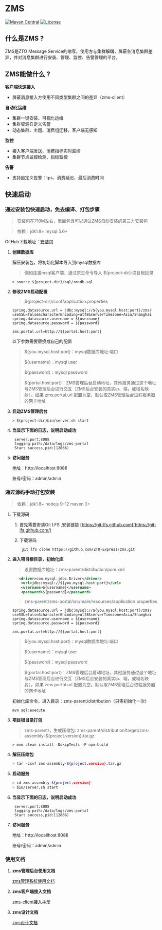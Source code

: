

# ZMS

[![Maven Central](https://maven-badges.herokuapp.com/maven-central/org.apache.rocketmq/rocketmq-all/badge.svg)](http://search.maven.org/#search%7Cga%7C1%7Corg.apache.rocketmq)
[![License](https://img.shields.io/badge/license-Apache%202-4EB1BA.svg)](https://www.apache.org/licenses/LICENSE-2.0.html)

## 什么是ZMS ?

ZMS是ZTO Message Service的缩写，使用方与集群解耦，屏蔽各消息集群差异，并对消息集群进行安装、管理、监控、告警管理的平台。

## ZMS能做什么 ?

**客户端快速接入**

* 屏蔽消息接入方使用不同类型集群之间的差异（zms-client）

**自动化运维**

* 集群一键安装、可视化运维
* 集群资源自定义告警
* 动态集群、主题、消费组迁移，客户端无感知

**监控**

* 接入客户端发送、消费指标实时监控
* 集群节点监控检测、指标监控

**告警**

* 支持自定义告警：tps、消费延迟、最后消费时间

## 快速启动

### 	通过安装包快速启动，免去编译、打包步骤

> 安装包在710M左右，里面包含可以通过ZMS自动安装的第三方安装包

>  依赖：jdk1.8+   	mysql 5.6+

GitHub下载地址：[安装包](https://github.com/ZTO-Express/zms/releases/download/1.0.0/zms-assembly-1.0.0.RELEASE.zip)

1. **创建数据库**

   解压安装包，将初始化脚本导入到mysql数据库

   > 例如连接msql客户端，通过原生命令导入 ${project-dir}:项目根目录

   ```she
   > source ${project-dir}/sql/zmsdb.sql
   ```

2. **修改ZMS启动配置**

   > ${project-dir}/conf/application.properties

   ```properties
   spring.datasource.url = jdbc:mysql://${you.mysql.host:port}/zms?useSSL=false&characterEncoding=utf8&serverTimezone=Asia/Shanghai
   spring.datasource.username = ${username}
   spring.datasource.password = ${password}
   
   zms.portal.url=http://${portal.host:port}
   ```

   以下参数需要替换成自己的配置

   > ${you.mysql.host:port}：mysql数据库地址:端口
   >
   > ${username}：mysql user
   >
   > ${password}：mysql password
   >
   > ${portal.host:port}：ZMS管理后台启动地址，其他服务通过这个地址与ZMS管理后台进行交互（ZMS后台安装的真实ip、端，或域名映射）。如果 zms.portal.url 配置为空，默认取ZMS管理后台进程服务器的网卡地址

3. **启动ZMS管理后台**

   ```she
   > ${project-dir}bin/server.sh start
   ```

4. **当显示下面的日志，说明启动成功**

   ``` she
    server.port:8088 
    logging.path:/data/logs/zms-portal 
    Start success,pid:[12866] 
   ```

5. **访问服务**

   地址：http://localhost:8088

   账号/密码：admin/admin


### 通过源码手动打包安装

> 依赖：jdk1.8+     nodejs 9-12    maven 3+
>

1. 下载源码

   1. 首先需要安装Git LFS ,安装链接  [https://git-lfs.github.com](https://git-lfs.github.com/)

   2. 下载源码 

      ``` shell
       git lfs clone https://github.com/ZTO-Express/zms.git
      ```

2. **进入项目根目录，初始化库**

   > 设置数据库地址：zms-parent/distribution/pom.xml

   ```xml
      <driver>com.mysql.jdbc.Driver</driver>
       <url>jdbc:mysql://${you.mysql.host:port}</url>
       <username>${username}</username>
       <password>${password}</password>
   ```

   > zms-parent/zms-portal/src/main/resources/application.properties

   ```properties
   spring.datasource.url = jdbc:mysql://${you.mysql.host:port}/zms?useSSL=false&characterEncoding=utf8&serverTimezone=Asia/Shanghai
   spring.datasource.username = ${username}
   spring.datasource.password = ${password}
   
   zms.portal.url=http://${portal.host:port}
   ```
   > ${you.mysql.host:port}：mysql数据库地址:端口
   >
   > ${username}：mysql user
   >
   > ${password}：mysql password
   >
   > ${portal.host:port}：ZMS管理后台启动地址，其他服务通过这个地址与ZMS管理后台进行交互（ZMS后台安装的真实ip、端，或域名映射）。如果 zms.portal.url 配置为空，默认取ZMS管理后台进程服务器的网卡地址

   

   初始化库命令，进入目录：zms-parent/distribution（只需初始化一次）

   ```she
   mvn sql:execute
   ```

3. **项目根目录打包**

   > zms-parent/，生成压缩包: zms-parent/distribution/target/zms-assembly-${project.version}.tar.gz

   ```she
   > mvn clean install -DskipTests -P npm-build
   ```

4. **解压压缩包**

   ```sh
   > tar -zxvf zms-assembly-${project.version}.tar.gz
   ```

5. **启动服务**

   ```sh
   > cd zms-assembly-${project.version}
   > bin/server.sh start
   ```

6. **当显示下面的日志，说明启动成功**

   ``` she
    server.port:8088 
    logging.path:/data/logs/zms-portal 
    Start success,pid:[12866] 
   ```

7. **访问服务**

   地址：http://locallhost:8088

   账号/密码：admin/admin

### 使用文档

1. **zms管理后台使用文档**

   [zms管理系统使用文档](https://github.com/ZTO-Express/zms/wiki/zms%E7%AE%A1%E7%90%86%E7%B3%BB%E7%BB%9F%E4%BD%BF%E7%94%A8%E6%96%87%E6%A1%A3)

2. **zms客户端接入文档**

   [zms-client接入手册](https://github.com/ZTO-Express/zms/wiki/zms-client%E6%8E%A5%E5%85%A5%E6%89%8B%E5%86%8C)
   
3.  **zms设计文档**

    [zms设计文档](https://github.com/ZTO-Express/zms/wiki/zms%E8%AE%BE%E8%AE%A1%E6%96%87%E6%A1%A3)

  
